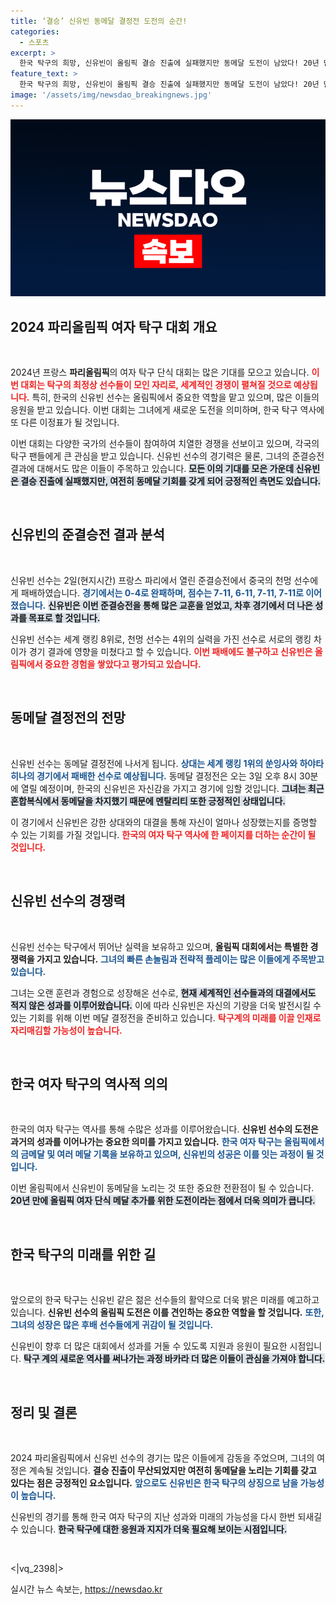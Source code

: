 ```yaml
---
title: ‘결승’ 신유빈 동메달 결정전 도전의 순간!
categories:
  - 스포츠
excerpt: >
  한국 탁구의 희망, 신유빈이 올림픽 결승 진출에 실패했지만 동메달 도전이 남았다! 20년 만의 여자 단식 메달을 향한 신유빈의 또 다른 전쟁이 시작된다. 클릭하여 그녀의 결승전 준비 과정을 확인해보세요!
feature_text: >
  한국 탁구의 희망, 신유빈이 올림픽 결승 진출에 실패했지만 동메달 도전이 남았다! 20년 만의 여자 단식 메달을 향한 신유빈의 또 다른 전쟁이 시작된다. 클릭하여 그녀의 결승전 준비 과정을 확인해보세요!
image: '/assets/img/newsdao_breakingnews.jpg'
---
```


<p><img src="/assets/img/newsdao_breakingnews.jpg" alt="firstkoreanews 속보" /></p>

<h2 data-ke-size="size26">2024 파리올림픽 여자 탁구 대회 개요</h2>

<p data-ke-size="size16">&nbsp;</p>  

<p>2024년 프랑스 <b>파리올림픽</b>의 여자 탁구 단식 대회는 많은 기대를 모으고 있습니다. <b><span style="color: #ee2323;">이번 대회는 탁구의 최정상 선수들이 모인 자리로, 세계적인 경쟁이 펼쳐질 것으로 예상됩니다.</span></b> 특히, 한국의 신유빈 선수는 올림픽에서 중요한 역할을 맡고 있으며, 많은 이들의 응원을 받고 있습니다. 이번 대회는 그녀에게 새로운 도전을 의미하며, 한국 탁구 역사에 또 다른 이정표가 될 것입니다. </p>

<p>이번 대회는 다양한 국가의 선수들이 참여하여 치열한 경쟁을 선보이고 있으며, 각국의 탁구 팬들에게 큰 관심을 받고 있습니다. 신유빈 선수의 경기력은 물론, 그녀의 준결승전 결과에 대해서도 많은 이들이 주목하고 있습니다. <b><span style="background-color: #21538527;">모든 이의 기대를 모은 가운데 신유빈은 결승 진출에 실패했지만, 여전히 동메달 기회를 갖게 되어 긍정적인 측면도 있습니다.</span></b> </p>

<p data-ke-size="size16">&nbsp;</p>  

<h2 data-ke-size="size26">신유빈의 준결승전 결과 분석</h2>

<p data-ke-size="size16">&nbsp;</p>  

<p>신유빈 선수는 2일(현지시간) 프랑스 파리에서 열린 준결승전에서 중국의 천멍 선수에게 패배하였습니다. <b><span style="color: #1a5490;">경기에서는 0-4로 완패하며, 점수는 7-11, 6-11, 7-11, 7-11로 이어졌습니다.</span></b> <b><span style="background-color: #21538527;">신유빈은 이번 준결승전을 통해 많은 교훈을 얻었고, 차후 경기에서 더 나은 성과를 목표로 할 것입니다.</span></b> </p>

<p>신유빈 선수는 세계 랭킹 8위로, 천멍 선수는 4위의 실력을 가진 선수로 서로의 랭킹 차이가 경기 결과에 영향을 미쳤다고 할 수 있습니다. <b><span style="color: #ee2323;">이번 패배에도 불구하고 신유빈은 올림픽에서 중요한 경험을 쌓았다고 평가되고 있습니다.</span></b> </p>

<p data-ke-size="size16">&nbsp;</p>  

<h2 data-ke-size="size26">동메달 결정전의 전망</h2>

<p data-ke-size="size16">&nbsp;</p>  

<p>신유빈 선수는 동메달 결정전에 나서게 됩니다. <b><span style="color: #1a5490;">상대는 세계 랭킹 1위의 쑨잉사와 하야타 히나의 경기에서 패배한 선수로 예상됩니다.</span></b> 동메달 결정전은 오는 3일 오후 8시 30분에 열릴 예정이며, 한국의 신유빈은 자신감을 가지고 경기에 임할 것입니다. <b><span style="background-color: #21538527;">그녀는 최근 혼합복식에서 동메달을 차지했기 때문에 멘탈리티 또한 긍정적인 상태입니다.</span></b> </p>

<p>이 경기에서 신유빈은 강한 상대와의 대결을 통해 자신이 얼마나 성장했는지를 증명할 수 있는 기회를 가질 것입니다. <b><span style="color: #ee2323;">한국의 여자 탁구 역사에 한 페이지를 더하는 순간이 될 것입니다.</span></b> </p>

<p data-ke-size="size16">&nbsp;</p>  

<h2 data-ke-size="size26">신유빈 선수의 경쟁력</h2>

<p data-ke-size="size16">&nbsp;</p>  

<p>신유빈 선수는 탁구에서 뛰어난 실력을 보유하고 있으며, <b>올림픽 대회에서는 특별한 경쟁력을 가지고 있습니다.</b> <b><span style="color: #1a5490;">그녀의 빠른 손놀림과 전략적 플레이는 많은 이들에게 주목받고 있습니다.</span></b> </p>

<p>그녀는 오랜 훈련과 경험으로 성장해온 선수로, <b><span style="background-color: #21538527;">현재 세계적인 선수들과의 대결에서도 적지 않은 성과를 이루어왔습니다.</span></b> 이에 따라 신유빈은 자신의 기량을 더욱 발전시킬 수 있는 기회를 위해 이번 메달 결정전을 준비하고 있습니다. <b><span style="color: #ee2323;">탁구계의 미래를 이끌 인재로 자리매김할 가능성이 높습니다.</span></b> </p>

<p data-ke-size="size16">&nbsp;</p>  

<h2 data-ke-size="size26">한국 여자 탁구의 역사적 의의</h2>

<p data-ke-size="size16">&nbsp;</p>  

<p>한국의 여자 탁구는 역사를 통해 수많은 성과를 이루어왔습니다. <b>신유빈 선수의 도전은 과거의 성과를 이어나가는 중요한 의미를 가지고 있습니다.</b> <b><span style="color: #1a5490;">한국 여자 탁구는 올림픽에서의 금메달 및 여러 메달 기록을 보유하고 있으며, 신유빈의 성공은 이를 잇는 과정이 될 것입니다.</span></b> </p>

<p>이번 올림픽에서 신유빈이 동메달을 노리는 것 또한 중요한 전환점이 될 수 있습니다. <b><span style="background-color: #21538527;">20년 만에 올림픽 여자 단식 메달 추가를 위한 도전이라는 점에서 더욱 의미가 큽니다.</span></b> </p>

<p data-ke-size="size16">&nbsp;</p>  

<h2 data-ke-size="size26">한국 탁구의 미래를 위한 길</h2>

<p data-ke-size="size16">&nbsp;</p>  

<p>앞으로의 한국 탁구는 신유빈 같은 젊은 선수들의 활약으로 더욱 밝은 미래를 예고하고 있습니다. <b>신유빈 선수의 올림픽 도전은 이를 견인하는 중요한 역할을 할 것입니다.</b> <b><span style="color: #1a5490;">또한, 그녀의 성장은 많은 후배 선수들에게 귀감이 될 것입니다.</span></b> </p>

<p>신유빈이 향후 더 많은 대회에서 성과를 거둘 수 있도록 지원과 응원이 필요한 시점입니다. <b><span style="background-color: #21538527;">탁구 계의 새로운 역사를 써나가는 과정 바카라 더 많은 이들이 관심을 가져야 합니다.</span></b> </p>

<p data-ke-size="size16">&nbsp;</p>  

<h2 data-ke-size="size26">정리 및 결론</h2>

<p data-ke-size="size16">&nbsp;</p>  

<p>2024 파리올림픽에서 신유빈 선수의 경기는 많은 이들에게 감동을 주었으며, 그녀의 여정은 계속될 것입니다. <b>결승 진출이 무산되었지만 여전히 동메달을 노리는 기회를 갖고 있다는 점은 긍정적인 요소입니다.</b> <b><span style="color: #1a5490;">앞으로도 신유빈은 한국 탁구의 상징으로 남을 가능성이 높습니다.</span></b> </p>

<p>신유빈의 경기를 통해 한국 여자 탁구의 지난 성과와 미래의 가능성을 다시 한번 되새길 수 있습니다. <b><span style="background-color: #21538527;">한국 탁구에 대한 응원과 지지가 더욱 필요해 보이는 시점입니다.</span></b> </p>

<p data-ke-size="size16">&nbsp;</p> 

<p>&lt;|vq_2398|&gt;</p>
실시간 뉴스 속보는, <a href="https://newsdao.kr" rel="dofollow">https://newsdao.kr</a>



